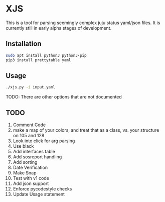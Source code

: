 # XJS

This is a tool for parsing seemingly complex juju status yaml/json files.  It
is currently still in early alpha stages of development.

## Installation

```bash
sudo apt install python3 python3-pip
pip3 install prettytable yaml
```

## Usage

```bash
./xjs.py -i input.yaml
```

TODO: There are other options that are not documented

## TODO

1.  Comment Code
2.  make a map of your colors, and treat that as a class, vs. your structure on 105 and 128
3.  Look into click for arg parsing
4.  Use black
5.  Add interfaces table
6.  Add sosreport handling
7.  Add sorting
8.  Date Verification
9.  Make Snap
10.  Test with v1 code
11.  Add json support
12.  Enforce pycodestyle checks
13.  Update Usage statement
